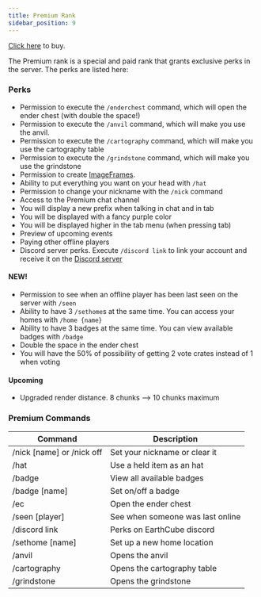 ```yaml
---
title: Premium Rank
sidebar_position: 9
---
```

[Click here](https://store.earthcubemc.net/category/ranks) to buy.

The Premium rank is a special and paid rank that grants exclusive perks in the server. The perks are listed here:

### Perks

- Permission to execute the `/enderchest` command, which will open the ender chest (with double the space!)
- Permission to execute the `/anvil` command, which will make you use the anvil.
- Permission to execute the `/cartography` command, which will make you use the cartography table
- Permission to execute the `/grindstone` command, which will make you use the grindstone
- Permission to create [ImageFrames](/docs/Misc/imageframe.md).
- Ability to put everything you want on your head with `/hat`
- Permission to change your nickname with the `/nick` command
- Access to the Premium chat channel
- You will display a new prefix when talking in chat and in tab
- You will be displayed with a fancy purple color
- You will be displayed higher in the tab menu (when pressing tab)
- Preview of upcoming events
- Paying other offline players
- Discord server perks. Execute `/discord link` to link your account and receive it on the [Discord server](https://discord.earthcubemc.net)

#### NEW!

- Permission to see when an offline player has been last seen on the server with `/seen`
- Ability to have 3 `/sethome`s at the same time. You can access your homes with `/home {name}`
- Ability to have 3 badges at the same time. You can view available badges with `/badge`
- Double the space in the ender chest
- You will have the 50% of possibility of getting 2 vote crates instead of 1 when voting

#### Upcoming

- Upgraded render distance. 8 chunks --> 10 chunks maximum

### Premium Commands

| **Command**               | **Description**                  |
|---------------------------|----------------------------------|
| /nick [name] or /nick off | Set your nickname or clear it    |
| /hat                      | Use a held item as an hat        |
| /badge                    | View all available badges        |
| /badge [name]             | Set on/off a badge               |
| /ec                       | Open the ender chest             |
| /seen [player]            | See when someone was last online |
| /discord link             | Perks on EarthCube discord       |
| /sethome [name]           | Set up a new home location       |
| /anvil                    | Opens the anvil                  |
| /cartography              | Opens the cartography table      |
| /grindstone               | Opens the grindstone             |